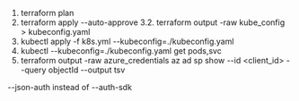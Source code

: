 1. terraform plan
2. terraform apply --auto-approve
3.2. terraform output -raw kube_config > kubeconfig.yaml
4. kubectl apply -f k8s.yml --kubeconfig=./kubeconfig.yaml
5. kubectl --kubeconfig=./kubeconfig.yaml get pods,svc
6. terraform output -raw azure_credentials
az ad sp show --id <client_id> --query objectId --output tsv

--json-auth instead of --auth-sdk